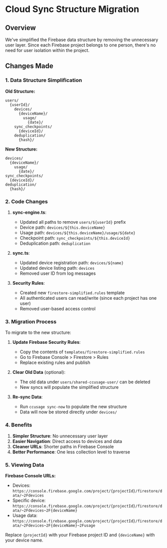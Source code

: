 # Cloud Sync Structure Migration

## Overview

We've simplified the Firebase data structure by removing the unnecessary user layer. Since each Firebase project belongs to one person, there's no need for user isolation within the project.

## Changes Made

### 1. Data Structure Simplification

**Old Structure:**
```
users/
  {userId}/
    devices/
      {deviceName}/
        usage/
          {date}/
    sync_checkpoints/
      {deviceId}/
    deduplication/
      {hash}/
```

**New Structure:**
```
devices/
  {deviceName}/
    usage/
      {date}/
sync_checkpoints/
  {deviceId}/
deduplication/
  {hash}/
```

### 2. Code Changes

1. **sync-engine.ts**:
   - Updated all paths to remove `users/${userId}` prefix
   - Device path: `devices/${this.deviceName}`
   - Usage path: `devices/${this.deviceName}/usage/${date}`
   - Checkpoint path: `sync_checkpoints/${this.deviceId}`
   - Deduplication path: `deduplication`

2. **sync.ts**:
   - Updated device registration path: `devices/${name}`
   - Updated device listing path: `devices`
   - Removed user ID from log messages

3. **Security Rules**:
   - Created new `firestore-simplified.rules` template
   - All authenticated users can read/write (since each project has one user)
   - Removed user-based access control

### 3. Migration Process

To migrate to the new structure:

1. **Update Firebase Security Rules**:
   - Copy the contents of `templates/firestore-simplified.rules`
   - Go to Firebase Console > Firestore > Rules
   - Replace existing rules and publish

2. **Clear Old Data** (optional):
   - The old data under `users/shared-ccusage-user/` can be deleted
   - New syncs will populate the simplified structure

3. **Re-sync Data**:
   - Run `ccusage sync-now` to populate the new structure
   - Data will now be stored directly under `devices/`

### 4. Benefits

1. **Simpler Structure**: No unnecessary user layer
2. **Easier Navigation**: Direct access to devices and data
3. **Cleaner URLs**: Shorter paths in Firebase Console
4. **Better Performance**: One less collection level to traverse

### 5. Viewing Data

**Firebase Console URLs:**
- Devices: `https://console.firebase.google.com/project/{projectId}/firestore/data/~2Fdevices`
- Specific device: `https://console.firebase.google.com/project/{projectId}/firestore/data/~2Fdevices~2F{deviceName}`
- Usage data: `https://console.firebase.google.com/project/{projectId}/firestore/data/~2Fdevices~2F{deviceName}~2Fusage`

Replace `{projectId}` with your Firebase project ID and `{deviceName}` with your device name.
